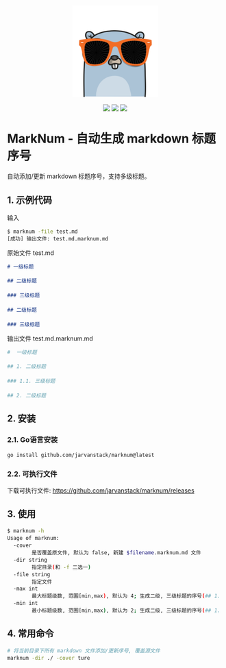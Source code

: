<p align="center">
<img src="images/logo.png" width="200px"/>
<br>
<p align="center">
 <img src="https://img.shields.io/github/stars/jarvanstack/marknum" />
 <img src="https://img.shields.io/github/issues/jarvanstack/marknum" />
 <img src="https://img.shields.io/github/forks/jarvanstack/marknum" />
</p>
</p>

#  MarkNum - 自动生成 markdown 标题序号

自动添加/更新 markdown 标题序号，支持多级标题。

## 1. 示例代码

输入 

```bash
$ marknum -file test.md
[成功] 输出文件: test.md.marknum.md 
```

原始文件 test.md

```markdown
# 一级标题

## 二级标题

### 三级标题

## 二级标题

### 三级标题
```

输出文件 test.md.marknum.md

```bash
#  一级标题

## 1. 二级标题

### 1.1. 三级标题

## 2. 二级标题
```

## 2. 安装

### 2.1. Go语言安装

```bash
go install github.com/jarvanstack/marknum@latest
```

### 2.2. 可执行文件

下载可执行文件: https://github.com/jarvanstack/marknum/releases

## 3. 使用

```bash
$ marknum -h
Usage of marknum:
  -cover
        是否覆盖原文件, 默认为 false, 新建 $filename.marknum.md 文件
  -dir string
        指定目录(和 -f 二选一)
  -file string
        指定文件
  -max int
        最大标题级数, 范围[min,max), 默认为 4; 生成二级, 三级标题的序号(## 1. 标题 和 ### 1.1. 标题) (default 4)
  -min int
        最小标题级数, 范围[min,max), 默认为 2; 生成二级, 三级标题的序号(## 1. 标题 和 ### 1.1. 标题) (default 2)
```

## 4. 常用命令

```bash
# 将当前目录下所有 markdown 文件添加/更新序号, 覆盖源文件
marknum -dir ./ -cover ture
```


